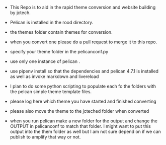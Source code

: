 - This Repo is to aid in the rapid theme conversion and website building by jctech.

- Pelican is installed in the rood directory.

- the themes folder contain themes for conversion.

- when you convert one please do a pull request to merge it to this repo.

- specify your theme folder in the pelicanconf.py

- use only one instance of pelican .

- use pipenv install so that the dependencies and pelican 4.7.1 is installed as well as invoke markdown and livereload

- I plan to do some python scripting to populate each fo the folders with the pelcan simple theme template files.



-  please log here which theme you have started and finished converting

- please also move the theme to the jcteched folder when converted

- when you run pelican make  a new folder for the output and change the OUTPUT in pelicanconf to match that folder.  I might want to put this output into the them folder as well but I am not sure depend on if we can publish to amplify that way or not.



